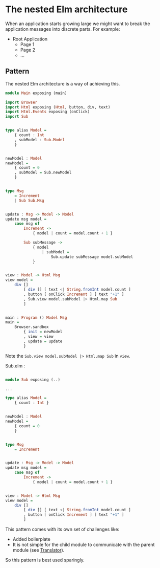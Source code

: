 # The nested Elm architecture

When an application starts growing large we might want to break the application messages into discrete parts. For example:

- Root Application
	- Page 1
	- Page 2
	- ...

## Pattern

The nested Elm architecture is a way of achieving this.

```haskell
module Main exposing (main)

import Browser
import Html exposing (Html, button, div, text)
import Html.Events exposing (onClick)
import Sub


type alias Model =
    { count : Int
    , subModel : Sub.Model
    }


newModel : Model
newModel =
    { count = 0
    , subModel = Sub.newModel
    }


type Msg
    = Increment
    | Sub Sub.Msg


update : Msg -> Model -> Model
update msg model =
    case msg of
        Increment ->
            { model | count = model.count + 1 }

        Sub subMessage ->
            { model
                | subModel =
                    Sub.update subMessage model.subModel
            }


view : Model -> Html Msg
view model =
    div []
        [ div [] [ text <| String.fromInt model.count ]
        , button [ onClick Increment ] [ text "+1" ]
        , Sub.view model.subModel |> Html.map Sub
        ]


main : Program () Model Msg
main =
    Browser.sandbox
        { init = newModel
        , view = view
        , update = update
        }
```

Note the `Sub.view model.subModel |> Html.map Sub` in `view`.

Sub.elm :

```haskell

module Sub exposing (..)

...

type alias Model =
    { count : Int }


newModel : Model
newModel =
    { count = 0
    }


type Msg
    = Increment


update : Msg -> Model -> Model
update msg model =
    case msg of
        Increment ->
            { model | count = model.count + 1 }


view : Model -> Html Msg
view model =
    div []
        [ div [] [ text <| String.fromInt model.count ]
        , button [ onClick Increment ] [ text "+1" ]
        ]
```

This pattern comes with its own set of challenges like:

- Added boilerplate
- It is not simple for the child module to communicate with the parent module (see [Translator](./translator.html)).

So this pattern is best used sparingly.
